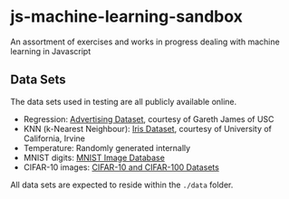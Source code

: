 # js-machine-learning-sandbox
An assortment of exercises and works in progress dealing with machine learning in Javascript

## Data Sets
The data sets used in testing are all publicly available online.

* Regression: [Advertising Dataset](http://www-bcf.usc.edu/~gareth/ISL/Advertising.csv), courtesy of Gareth James of USC
* KNN (k-Nearest Neighbour): [Iris Dataset](https://archive.ics.uci.edu/ml/machine-learning-databases/iris/iris.data), courtesy of University of California, Irvine
* Temperature: Randomly generated internally
* MNIST digits: [MNIST Image Database](http://yann.lecun.com/exdb/mnist/)
* CIFAR-10 images: [CIFAR-10 and CIFAR-100 Datasets](http://www.cs.toronto.edu/~kriz/cifar.html)

All data sets are expected to reside within the `./data` folder.
